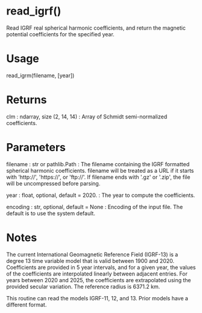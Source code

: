# read_igrf()

Read IGRF real spherical harmonic coefficients, and return the magnetic
potential coefficients for the specified year.

# Usage

read_igrm(filename, [year])

# Returns

clm : ndarray, size (2, 14, 14)
:   Array of Schmidt semi-normalized coefficients.

# Parameters

filename : str or pathlib.Path
:   The filename containing the IGRF formatted spherical harmonic
    coefficients. filename will be treated as a URL if it starts with
    'http://', 'https://', or 'ftp://'. If filename ends with '.gz' or
    '.zip', the file will be uncompressed before parsing.

year : float, optional, default = 2020.
:   The year to compute the coefficients.

encoding : str, optional, default = None
:   Encoding of the input file. The default is to use the system default.

# Notes

The current International Geomagnetic Reference Field (IGRF-13) is a
degree 13 time variable model that is valid between 1900 and 2020.
Coefficients are provided in 5 year intervals, and for a given year, the
values of the coefficients are interpolated linearly between adjacent
entries. For years between 2020 and 2025, the coefficients are extrapolated
using the provided secular variation. The reference radius is 6371.2 km.

This routine can read the models IGRF-11, 12, and 13. Prior models have a
different format.

